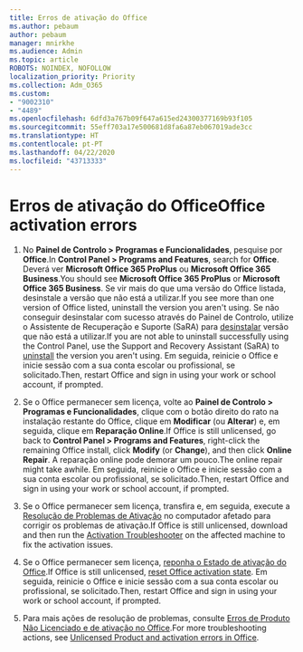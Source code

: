```yaml
---
title: Erros de ativação do Office
ms.author: pebaum
author: pebaum
manager: mnirkhe
ms.audience: Admin
ms.topic: article
ROBOTS: NOINDEX, NOFOLLOW
localization_priority: Priority
ms.collection: Adm_O365
ms.custom:
- "9002310"
- "4489"
ms.openlocfilehash: 6dfd3a767b09f647a615ed24300377169b93f105
ms.sourcegitcommit: 55eff703a17e500681d8fa6a87eb067019ade3cc
ms.translationtype: HT
ms.contentlocale: pt-PT
ms.lasthandoff: 04/22/2020
ms.locfileid: "43713333"
---
```

# <a name="office-activation-errors"></a><span data-ttu-id="15730-102">Erros de ativação do Office</span><span class="sxs-lookup"><span data-stu-id="15730-102">Office activation errors</span></span>

1. <span data-ttu-id="15730-103">No **Painel de Controlo > Programas e Funcionalidades**, pesquise por **Office**.</span><span class="sxs-lookup"><span data-stu-id="15730-103">In **Control Panel > Programs and Features**, search for **Office**.</span></span> <span data-ttu-id="15730-104">Deverá ver **Microsoft Office 365 ProPlus** ou **Microsoft Office 365 Business**.</span><span class="sxs-lookup"><span data-stu-id="15730-104">You should see **Microsoft Office 365 ProPlus** or **Microsoft Office 365 Business**.</span></span> <span data-ttu-id="15730-105">Se vir mais do que uma versão do Office listada, desinstale a versão que não está a utilizar.</span><span class="sxs-lookup"><span data-stu-id="15730-105">If you see more than one version of Office listed, uninstall the version you aren't using.</span></span> <span data-ttu-id="15730-106">Se não conseguir desinstalar com sucesso através do Painel de Controlo, utilize o Assistente de Recuperação e Suporte (SaRA) para [desinstalar](https://aka.ms/SARA-OfficeUninstall-Alchemy) versão que não está a utilizar.</span><span class="sxs-lookup"><span data-stu-id="15730-106">If you are not able to uninstall successfully using the Control Panel, use the Support and Recovery Assistant (SaRA) to [uninstall](https://aka.ms/SARA-OfficeUninstall-Alchemy) the version you aren't using.</span></span> <span data-ttu-id="15730-107">Em seguida, reinicie o Office e inicie sessão com a sua conta escolar ou profissional, se solicitado.</span><span class="sxs-lookup"><span data-stu-id="15730-107">Then, restart Office and sign in using your work or school account, if prompted.</span></span> 

2. <span data-ttu-id="15730-108">Se o Office permanecer sem licença, volte ao **Painel de Controlo > Programas e Funcionalidades**, clique com o botão direito do rato na instalação restante do Office, clique em **Modificar** (ou **Alterar**) e, em seguida, clique em **Reparação Online**.</span><span class="sxs-lookup"><span data-stu-id="15730-108">If Office is still unlicensed, go back to **Control Panel > Programs and Features**, right-click the remaining Office install, click **Modify** (or **Change**), and then click **Online Repair**.</span></span> <span data-ttu-id="15730-109">A reparação online pode demorar um pouco.</span><span class="sxs-lookup"><span data-stu-id="15730-109">The online repair might take awhile.</span></span> <span data-ttu-id="15730-110">Em seguida, reinicie o Office e inicie sessão com a sua conta escolar ou profissional, se solicitado.</span><span class="sxs-lookup"><span data-stu-id="15730-110">Then, restart Office and sign in using your work or school account, if prompted.</span></span> 

3. <span data-ttu-id="15730-111">Se o Office permanecer sem licença, transfira e, em seguida, execute a [Resolução de Problemas de Ativação](https://aka.ms/SARA-OfficeActivation-Alchemy) no computador afetado para corrigir os problemas de ativação.</span><span class="sxs-lookup"><span data-stu-id="15730-111">If Office is still unlicensed, download and then run the [Activation Troubleshooter](https://aka.ms/SARA-OfficeActivation-Alchemy) on the affected machine to fix the activation issues.</span></span> 

4. <span data-ttu-id="15730-112">Se o Office permanecer sem licença, [reponha o Estado de ativação do Office](https://docs.microsoft.com/office365/troubleshoot/activation/reset-office-365-proplus-activation-state).</span><span class="sxs-lookup"><span data-stu-id="15730-112">If Office is still unlicensed, [reset Office activation state](https://docs.microsoft.com/office365/troubleshoot/activation/reset-office-365-proplus-activation-state).</span></span> <span data-ttu-id="15730-113">Em seguida, reinicie o Office e inicie sessão com a sua conta escolar ou profissional, se solicitado.</span><span class="sxs-lookup"><span data-stu-id="15730-113">Then, restart Office and sign in using your work or school account, if prompted.</span></span>  

5. <span data-ttu-id="15730-114">Para mais ações de resolução de problemas, consulte [Erros de Produto Não Licenciado e de ativação no Office](https://support.office.com/article/unlicensed-product-and-activation-errors-in-office-0d23d3c0-c19c-4b2f-9845-5344fedc4380).</span><span class="sxs-lookup"><span data-stu-id="15730-114">For more troubleshooting actions, see [Unlicensed Product and activation errors in Office](https://support.office.com/article/unlicensed-product-and-activation-errors-in-office-0d23d3c0-c19c-4b2f-9845-5344fedc4380).</span></span>
